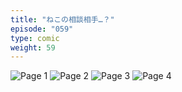 ```yaml
---
title: "ねこの相談相手…？"
episode: "059"
type: comic
weight: 59
---
```


![Page 1](cut-1.jpg)
![Page 2](cut-2.jpg)
![Page 3](cut-3.jpg)
![Page 4](cut-4.jpg)
